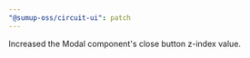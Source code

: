 ```yaml
---
"@sumup-oss/circuit-ui": patch
---
```


Increased the Modal component's close button z-index value.
